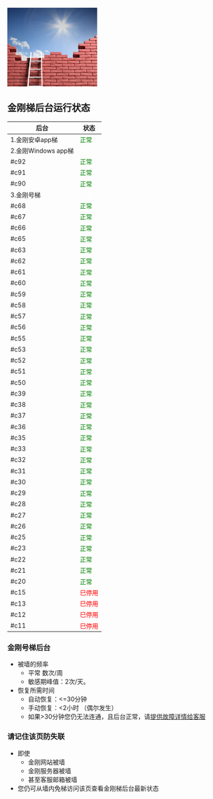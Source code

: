 ![image](l-w-s-athird.png)


## 金刚梯后台运行状态<br>  


| 后台 | 状态 | 
| ----------- | ----------- | 
| 1.金刚安卓app梯| <font color="green">正常</font> | 
| 2.金刚Windows app梯| <font color="White">正常</font> | 
|#c92| <font color="green">正常</font> |  
|#c91| <font color="green">正常</font> |  
|#c90| <font color="green">正常</font> |  
| 3.金刚号梯| <font color="White">正常</font> | 
|#c68| <font color="green">正常</font> |  
|#c67| <font color="green">正常</font> |  
|#c66| <font color="green">正常</font> |  
|#c65| <font color="green">正常</font> |  
|#c63| <font color="green">正常</font> |  
|#c62| <font color="green">正常</font> |  
|#c61| <font color="green">正常</font> |  
|#c60| <font color="green">正常</font> |  
|#c59| <font color="green">正常</font> |  
|#c58| <font color="green">正常</font> |  
|#c57| <font color="green">正常</font> |  
|#c56| <font color="green">正常</font> |  
|#c55| <font color="green">正常</font> |  
|#c53| <font color="green">正常</font> |  
|#c52| <font color="green">正常</font> |  
|#c51| <font color="green">正常</font> |  
|#c50| <font color="green">正常</font> |  
|#c39| <font color="green">正常</font> |  
|#c38| <font color="green">正常</font> |  
|#c37| <font color="green">正常</font> |  
|#c36| <font color="green">正常</font> |  
|#c35| <font color="green">正常</font> | 
|#c33| <font color="green">正常</font> |  
|#c32| <font color="green">正常</font> |  
|#c31| <font color="green">正常</font> |  
|#c30| <font color="green">正常</font> | 
|#c29| <font color="green">正常</font> |  
|#c28| <font color="green">正常</font> |  
|#c27| <font color="green">正常</font> |  
|#c26| <font color="green">正常</font> | 
|#c25| <font color="green">正常</font> |  
|#c23| <font color="green">正常</font> |  
|#c22| <font color="green">正常</font> |   
|#c21| <font color="green">正常</font> |  
|#c20| <font color="green">正常</font> |   
|#c15| <font color="red">巳停用</font> | 
|#c13| <font color="red">巳停用</font> | 
|#c12| <font color="red">巳停用</font> | 
|#c11| <font color="red">巳停用</font> | 

### 金刚号梯后台
- 被墙的频率
  - 平常 数次/周
  - 敏感期峰值：2次/天。
- 恢复所需时间
  - 自动恢复：<=30分钟
  - 手动恢复：<2小时 （偶尔发生）
  - 如果>30分钟您仍无法连通，且后台正常，请[提供故障详情给客服](mailto:cs@a2zitpro.com) 
### 请记住该页防失联
- 即使
  - 金刚网站被墙
  - 金刚服务器被墙
  - 甚至客服邮箱被墙
- 您仍可从墙内免梯访问该页查看金刚梯后台最新状态


